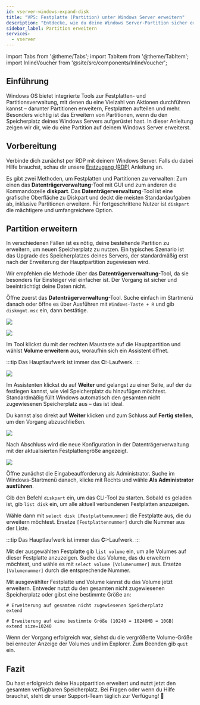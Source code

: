 ```yaml
---
id: vserver-windows-expand-disk
title: "VPS: Festplatte (Partition) unter Windows Server erweitern"
description: "Entdecke, wie du deine Windows Server-Partition sicher erweiterst, um neuen Speicherplatz effektiv zu nutzen → Jetzt mehr erfahren"
sidebar_label: Partition erweitern
services:
  - vserver
---
```


import Tabs from '@theme/Tabs';
import TabItem from '@theme/TabItem';
import InlineVoucher from '@site/src/components/InlineVoucher';

## Einführung

Windows OS bietet integrierte Tools zur Festplatten- und Partitionsverwaltung, mit denen du eine Vielzahl von Aktionen durchführen kannst – darunter Partitionen erweitern, Festplatten aufteilen und mehr. Besonders wichtig ist das Erweitern von Partitionen, wenn du den Speicherplatz deines Windows Servers aufgerüstet hast. In dieser Anleitung zeigen wir dir, wie du eine Partition auf deinem Windows Server erweiterst.

<InlineVoucher />

## Vorbereitung

Verbinde dich zunächst per RDP mit deinem Windows Server. Falls du dabei Hilfe brauchst, schau dir unsere [Erstzugang (RDP)](vserver-windows-userdp.md) Anleitung an.

Es gibt zwei Methoden, um Festplatten und Partitionen zu verwalten: Zum einen das **Datenträgerverwaltung**-Tool mit GUI und zum anderen die Kommandozeile **diskpart**. Das **Datenträgerverwaltung**-Tool ist eine grafische Oberfläche zu Diskpart und deckt die meisten Standardaufgaben ab, inklusive Partitionen erweitern. Für fortgeschrittene Nutzer ist `diskpart` die mächtigere und umfangreichere Option.

## Partition erweitern

In verschiedenen Fällen ist es nötig, deine bestehende Partition zu erweitern, um neuen Speicherplatz zu nutzen. Ein typisches Szenario ist das Upgrade des Speicherplatzes deines Servers, der standardmäßig erst nach der Erweiterung der Hauptpartition zugewiesen wird.

Wir empfehlen die Methode über das **Datenträgerverwaltung**-Tool, da sie besonders für Einsteiger viel einfacher ist. Der Vorgang ist sicher und beeinträchtigt deine Daten nicht.

<Tabs>
<TabItem value="disk-management" label="Über Datenträgerverwaltung (GUI)" default>

Öffne zuerst das **Datenträgerverwaltung**-Tool. Suche einfach im Startmenü danach oder öffne es über Ausführen mit `Windows-Taste + R` und gib `diskmgmt.msc` ein, dann bestätige.

![](https://screensaver01.zap-hosting.com/index.php/s/xfMexYdrJMr3L6Y/preview)

![](https://screensaver01.zap-hosting.com/index.php/s/gKjkst3H89knLFa/preview)

Im Tool klickst du mit der rechten Maustaste auf die Hauptpartition und wählst **Volume erweitern** aus, woraufhin sich ein Assistent öffnet.

:::tip
Das Hauptlaufwerk ist immer das **C:**-Laufwerk.
:::

![](https://screensaver01.zap-hosting.com/index.php/s/nWMStW6T74SrrRe/preview)

Im Assistenten klickst du auf **Weiter** und gelangst zu einer Seite, auf der du festlegen kannst, wie viel Speicherplatz du hinzufügen möchtest. Standardmäßig füllt Windows automatisch den gesamten nicht zugewiesenen Speicherplatz aus – das ist ideal.

Du kannst also direkt auf **Weiter** klicken und zum Schluss auf **Fertig stellen**, um den Vorgang abzuschließen.

![](https://screensaver01.zap-hosting.com/index.php/s/MwRFS8eCHoqBSNt/download)

Nach Abschluss wird die neue Konfiguration in der Datenträgerverwaltung mit der aktualisierten Festplattengröße angezeigt.

![](https://screensaver01.zap-hosting.com/index.php/s/M46ca4FkeG42AZz/preview)

</TabItem>

<TabItem value="diskpart" label="Über Diskpart (CLI)">

Öffne zunächst die Eingabeaufforderung als Administrator. Suche im Windows-Startmenü danach, klicke mit Rechts und wähle **Als Administrator ausführen**.

Gib den Befehl `diskpart` ein, um das CLI-Tool zu starten. Sobald es geladen ist, gib `list disk` ein, um alle aktuell verbundenen Festplatten anzuzeigen.

Wähle dann mit `select disk [Festplattennummer]` die Festplatte aus, die du erweitern möchtest. Ersetze `[Festplattennummer]` durch die Nummer aus der Liste.

:::tip
Das Hauptlaufwerk ist immer das **C:**-Laufwerk.
:::

Mit der ausgewählten Festplatte gib `list volume` ein, um alle Volumes auf dieser Festplatte anzuzeigen. Suche das Volume, das du erweitern möchtest, und wähle es mit `select volume [Volumenummer]` aus. Ersetze `[Volumenummer]` durch die entsprechende Nummer.

Mit ausgewählter Festplatte und Volume kannst du das Volume jetzt erweitern. Entweder nutzt du den gesamten nicht zugewiesenen Speicherplatz oder gibst eine bestimmte Größe an:
```
# Erweiterung auf gesamten nicht zugewiesenen Speicherplatz
extend

# Erweiterung auf eine bestimmte Größe (10240 = 10240MB = 10GB)
extend size=10240
```

Wenn der Vorgang erfolgreich war, siehst du die vergrößerte Volume-Größe bei erneuter Anzeige der Volumes und im Explorer. Zum Beenden gib `quit` ein.

</TabItem>
</Tabs>

## Fazit

Du hast erfolgreich deine Hauptpartition erweitert und nutzt jetzt den gesamten verfügbaren Speicherplatz. Bei Fragen oder wenn du Hilfe brauchst, steht dir unser Support-Team täglich zur Verfügung! 🙂

<InlineVoucher />